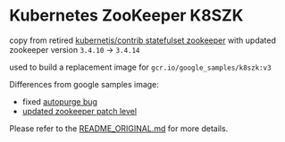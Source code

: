 # Kubernetes ZooKeeper K8SZK

copy from retired [kubernetis/contrib statefulset zookeeper](https://github.com/kubernetes-retired/contrib/tree/master/statefulsets/zookeeper)
with updated zookeeper version `3.4.10` -> `3.4.14`

used to build a replacement image for `gcr.io/google_samples/k8szk:v3`

Differences from google samples image:

* fixed [autopurge bug](https://github.com/kubernetes-retired/contrib/commit/584b78cfcb88a9e432ee22701fb22b51face8d0d)
* [updated zookeeper patch level](c34458b)



Please refer to the [README_ORIGINAL.md]() for more details.
